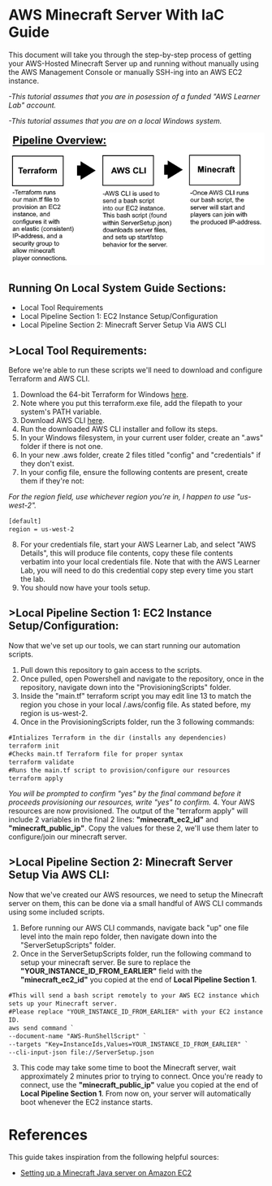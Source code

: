 # AWS Minecraft Server With IaC Guide

This document will take you through the step-by-step process of getting your AWS-Hosted Minecraft Server up and running without manually using the AWS Management Console or manually SSH-ing into an AWS EC2 instance. 

_-This tutorial assumes that you are in posession of a funded "AWS Learner Lab" account._

_-This tutorial assumes that you are on a local Windows system._

![](Images/PipelineOverview.png)

## Running On Local System Guide Sections:
- Local Tool Requirements
- Local Pipeline Section 1: EC2 Instance Setup/Configuration
- Local Pipeline Section 2: Minecraft Server Setup Via AWS CLI

## >Local Tool Requirements:

Before we're able to run these scripts we'll need to download and configure Terraform and AWS CLI.

1. Download the 64-bit Terraform for Windows [here](https://releases.hashicorp.com/terraform/1.12.1/terraform_1.12.1_windows_amd64.zip).
2. Note where you put this terraform.exe file, add the filepath to your system's PATH variable.
3. Download AWS CLI [here](https://awscli.amazonaws.com/AWSCLIV2.msi).
4. Run the downloaded AWS CLI installer and follow its steps.
5. In your Windows filesystem, in your current user folder, create an ".aws" folder if there is not one.
6. In your new .aws folder, create 2 files titled "config" and "credentials" if they don't exist.
7. In your config file, ensure the following contents are present, create them if they're not:

_For the region field, use whichever region you're in, I happen to use "us-west-2"._
```
[default]
region = us-west-2
```

8. For your credentials file, start your AWS Learner Lab, and select "AWS Details", this will produce file contents, copy these file contents verbatim into your local credentials file. Note that with the AWS Learner Lab, you will need to do this credential copy step every time you start the lab.
9. You should now have your tools setup.

## >Local Pipeline Section 1: EC2 Instance Setup/Configuration:

Now that we've set up our tools, we can start running our automation scripts.

1. Pull down this repository to gain access to the scripts.
2. Once pulled, open Powershell and navigate to the repository, once in the repository, navigate down into the "ProvisioningScripts" folder.
3. Inside the "main.tf" terraform script you may edit line 13 to match the region you chose in your local /.aws/config file. As stated before, my region is us-west-2.
4. Once in the ProvisioningScripts folder, run the 3 following commands:
```
#Intializes Terraform in the dir (installs any dependencies)
terraform init
#Checks main.tf Terraform file for proper syntax
terraform validate
#Runs the main.tf script to provision/configure our resources
terraform apply
```
_You will be prompted to confirm "yes" by the final command before it proceeds provisioning our resources, write "yes" to confirm._
4. Your AWS resources are now provisioned. The output of the "terraform apply" will include 2 variables in the final 2 lines: **"minecraft\_ec2\_id"** and **"minecraft\_public\_ip"**. Copy the values for these 2, we'll use them later to configure/join our minecraft server.

## >Local Pipeline Section 2: Minecraft Server Setup Via AWS CLI:

Now that we've created our AWS resources, we need to setup the Minecraft server on them, this can be done via a small handful of AWS CLI commands using some included scripts.

1. Before running our AWS CLI commands, navigate back "up" one file level into the main repo folder, then navigate down into the "ServerSetupScripts" folder.
2. Once in the ServerSetupScripts folder, run the following command to setup your minecraft server. Be sure to replace the **"YOUR\_INSTANCE\_ID\_FROM\_EARLIER"** field with the **"minecraft\_ec2\_id"** you copied at the end of **Local Pipeline Section 1**.
```
#This will send a bash script remotely to your AWS EC2 instance which sets up your Minecraft server.
#Please replace "YOUR_INSTANCE_ID_FROM_EARLIER" with your EC2 instance ID.
aws send command `
--document-name "AWS-RunShellScript" `
--targets "Key=InstanceIds,Values=YOUR_INSTANCE_ID_FROM_EARLIER" `
--cli-input-json file://ServerSetup.json

```
3. This code may take some time to boot the Minecraft server, wait approximately 2 minutes prior to trying to connect. Once you're ready to connect, use the **"minecraft\_public\_ip"** value you copied at the end of **Local Pipeline Section 1**. From now on, your server will automatically boot whenever the EC2 instance starts.

# References
This guide takes inspiration from the following helpful sources:
- [Setting up a Minecraft Java server on Amazon EC2](https://aws.amazon.com/blogs/gametech/setting-up-a-minecraft-java-server-on-amazon-ec2/)
